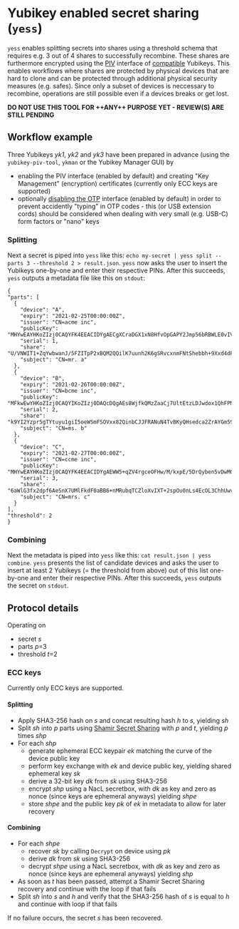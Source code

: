 # Yubikey enabled secret sharing (`yess`)

`yess` enables splitting secrets into shares using a threshold schema that requires e.g. 3 out of 4 shares to successfully recombine. These shares are furthermore encrypted using the [PIV](https://en.wikipedia.org/wiki/FIPS_201) interface of [compatible](https://www.yubico.com/products/compare-products-series/) Yubikeys. This enables workflows where shares are protected by physical devices that are hard to clone and can be protected through additional physical security measures (e.g. safes). Since only a subset of devices is neccessary to recombine, operations are still possible even if a devices breaks or get lost.

**DO NOT USE THIS TOOL FOR ++ANY++ PURPOSE YET - REVIEW(S) ARE STILL PENDING**

## Workflow example

Three Yubikeys _yk1_, _yk2_ and _yk3_ have been prepared in advance (using the `yubikey-piv-tool`, `ykman` or the Yubikey Manager GUI) by

- enabling the PIV interface (enabled by default) and creating "Key Management" (encryption) certificates (currently only ECC keys are supported)
- optionally [disabling the OTP](https://support.yubico.com/support/solutions/articles/15000006440-accidentally-triggering-otp-codes-with-your-nano-yubikey) interface (enabled by default) in order to prevent accidently "typing" in OTP codes - this (or USB extension cords) should be considered when dealing with very small (e.g. USB-C) form factors or "nano" keys

### Splitting

Next a secret is piped into `yess` like this: `echo my-secret | yess split --parts 3 --threshold 2 > result.json`. `yess` now asks the user to insert the Yubikeys one-by-one and enter their respective PINs. After this succeeds, `yess` outputs a metadata file like this on `stdout`:

```
{
"parts": [
  {
    "device": "A",
    "expiry": "2021-02-25T00:00:00Z",
    "issuer": "CN=acme inc",
    "publicKey": "MHYwEAYHKoZIzj0CAQYFK4EEACIDYgAECgXCraDGX1xN8HfvOpGAPY2Jmp56bRBWLE0vIVxk4CsyDnPyiWF3Vq3gI1KsWaMZxyXRk+mUprPbbu32pUEv4/a9b7zYwte8lsL4n9DS92EKZbkqxSEa4Xd2kI2klZlz",
    "serial": 1,
    "share": "U/VNWIT1+ZqYwbwanJ/5FZITpP2xBQM2QQilK7uunh2K6gSRvcxnmFNtShebbh+9Xxd4dPZ+U3aqKx3IT3FSFtZL",
    "subject": "CN=mr. a"
  },
  {
    "device": "B",
    "expiry": "2021-02-26T00:00:00Z",
    "issuer": "CN=bcme inc",
    "publicKey": "MFkwEwYHKoZIzj0CAQYIKoZIzj0DAQcDQgAEs8WjfkQMzZaaCj7UltEtzLDJwdox1QhFPMQBDqJN0EhT/egUfo+2gC4ibWGpH8PsKrJKJP+F3OIQcX0ZTbUNVg==",
    "serial": 2,
    "share": "k9YI2Yzpr5gTYtuyu1giI5oeWSmFSOVxx82QinbCJJFRANuN4TvBKyQHsedca2ZrAYGm59ci1ZeE1A3F7MVP",
    "subject": "CN=ms. b"
  },
  {
    "device": "C",
    "expiry": "2021-02-27T00:00:00Z",
    "issuer": "CN=ccme inc",
    "publicKey": "MHYwEAYHKoZIzj0CAQYFK4EEACIDYgAEWW5+qZV4rgceOFHw/M/kxpE/5DrQyben5vDwM0cxNCt2dpoNIksQloDnrE58gVVl0kKl5zXQ7zUNYsWLr//rveBHiFEVcYhZOiahMELPa0QqPWJR0+50kCxJ3G9btKbX",
    "serial": 3,
    "share": "6aWlG3fx2dpf6AeSnX7UMlFkdF0aBB6+nMRubqTCZloXvIXT+2spOu0nLs4EcOL3ChhUwv9wJodssUrI",
    "subject": "CN=mrs. c"
  }
],
"threshold": 2
}
```

### Combining

Next the metadata is piped into `yess` like this: `cat result.json | yess combine`. `yess` presents the list of candidate devices and asks the user to insert at least 2 Yubikeys (= the threshold from above) out of this list one-by-one and enter their respective PINs. After this succeeds, `yess` outputs the secret on `stdout`.

## Protocol details

Operating on

- secret _s_
- parts _p_=3
- threshold _t_=2

### ECC keys

Currently only ECC keys are supported.

#### Splitting

- Apply SHA3-256 hash on _s_ and concat resulting hash _h_ to _s_, yielding _sh_
- Split _sh_ into _p_ parts using [Shamir Secret Sharing](https://en.wikipedia.org/wiki/Shamir%27s_Secret_Sharing) with _p_ and _t_, yielding _p_ times _shp_
- For each _shp_
  - generate ephemeral ECC keypair _ek_ matching the curve of the device public key
  - perform key exchange with _ek_ and device public key, yielding shared ephemeral key _sk_
  - derive a 32-bit key _dk_ from _sk_ using SHA3-256
  - encrypt _shp_ using a NacL secretbox, with _dk_ as key and zero as nonce (since keys are ephemeral anyways) yielding _shpe_
  - store _shpe_ and the public key _pk_ of _ek_ in metadata to allow for later recovery

#### Combining

- For each _shpe_
  - recover _sk_ by calling `Decrypt` on device using _pk_
  - derive _dk_ from _sk_ using SHA3-256
  - decrypt _shpe_ using a NacL secretbox, with _dk_ as key and zero as nonce (since keys are ephemeral anyways) yielding _shp_
- As soon as _t_ has been passed, attempt a Shamir Secret Sharing recovery and continue with the loop if that fails
- Split _sh_ into _s_ and _h_ and verify that the SHA3-256 hash of _s_ is equal to _h_ and continue with loop if that fails

If no failure occurs, the secret _s_ has been recovered.
